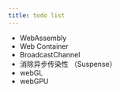 ```yaml
---
title: todo list
---
```


- WebAssembly
- Web Container
- BroadcastChannel
- 消除异步传染性 （Suspense）
- webGL
- webGPU
